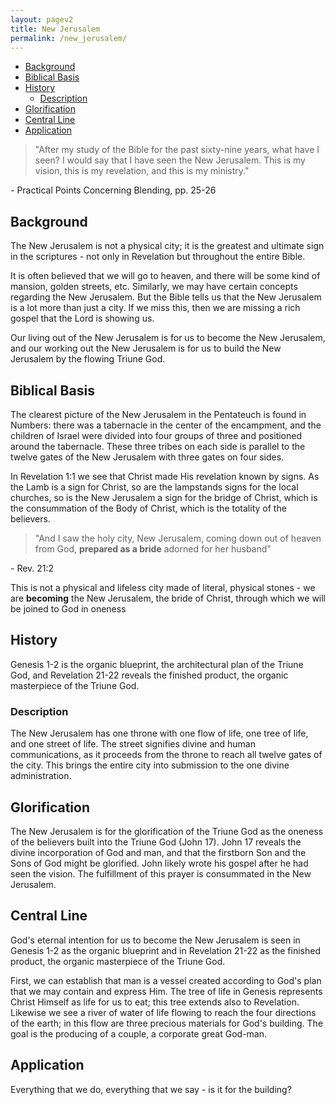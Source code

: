 ```yaml
---
layout: pagev2
title: New Jerusalem
permalink: /new_jerusalem/
---
```

- [Background](#background)
- [Biblical Basis](#biblical-basis)
- [History](#history)
  - [Description](#description)
- [Glorification](#glorification)
- [Central Line](#central-line)
- [Application](#application)

>"After my study of the Bible for the past sixty-nine years, what have I seen? I would say that I have seen the New Jerusalem. This is my vision, this is my revelation, and this is my ministry."

\- Practical Points Concerning Blending, pp. 25-26

## Background

The New Jerusalem is not a physical city; it is the greatest and ultimate sign in the scriptures - not only in Revelation but throughout the entire Bible. 

It is often believed that we will go to heaven, and there will be some kind of mansion, golden streets, etc. Similarly, we may have certain concepts regarding the New Jerusalem. But the Bible tells us that the New Jerusalem is a lot more than just a city. If we miss this, then we are missing a rich gospel that the Lord is showing us.

Our living out of the New Jerusalem is for us to become the New Jerusalem, and our working out the New Jerusalem is for us to build the New Jerusalem by the flowing Triune God.

## Biblical Basis

The clearest picture of the New Jerusalem in the Pentateuch is found in Numbers: there was a tabernacle in the center of the encampment, and the children of Israel were divided into four groups of three and positioned around the tabernacle. These three tribes on each side is parallel to the twelve gates of the New Jerusalem with three gates on four sides.

In Revelation 1:1 we see that Christ made His revelation known by signs. As the Lamb is a sign for Christ, so are the lampstands signs for the local churches, so is the New Jerusalem a sign for the bridge of Christ, which is the consummation of the Body of Christ, which is the totality of the believers.

>"And I saw the holy city, New Jerusalem, coming down out of heaven from God, **prepared as a bride** adorned for her husband"

\- Rev. 21:2

This is not a physical and lifeless city made of literal, physical stones - we are **becoming** the New Jerusalem, the bride of Christ, through which we will be joined to God in oneness

## History

Genesis 1-2 is the organic blueprint, the architectural plan of the Triune God, and Revelation 21-22 reveals the finished product, the organic masterpiece of the Triune God.

### Description

The New Jerusalem has one throne with one flow of life, one tree of life, and one street of life. The street signifies divine and human communications, as it proceeds from the throne to reach all twelve gates of the city. This brings the entire city into submission to the one divine administration. 

## Glorification

The New Jerusalem is for the glorification of the Triune God as the oneness of the believers built into the Triune God (John 17). John 17 reveals the divine incorporation of God and man, and that the firstborn Son and the Sons of God might be glorified. John likely wrote his gospel after he had seen the vision. The fulfillment of this prayer is consummated in the New Jerusalem.

## Central Line

God's eternal intention for us to become the New Jerusalem is seen in Genesis 1-2 as the organic blueprint and in Revelation 21-22 as the finished product, the organic masterpiece of the Triune God. 

First, we can establish that man is a vessel created according to God's plan that we may contain and express Him. The tree of life in Genesis represents Christ Himself as life for us to eat; this tree extends also to Revelation. Likewise we see a river of water of life flowing to reach the four directions of the earth; in this flow are three precious materials for God's building. The goal is the producing of a couple, a corporate great God-man.

## Application

Everything that we do, everything that we say - is it for the building?






